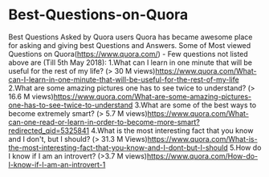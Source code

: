 # Best-Questions-on-Quora
Best Questions Asked by Quora users
Quora has became awesome place for asking and giving best Questions and Answers.
Some of Most viewed Questions on Quora(https://www.quora.com/) -
Few questions not listed above are (Till 5th May 2018):
1.What can I learn in one minute that will be useful for the rest of my life? (> 30 M views)https://www.quora.com/What-can-I-learn-in-one-minute-that-will-be-useful-for-the-rest-of-my-life
2.What are some amazing pictures one has to see twice to understand? (> 16.6 M views)https://www.quora.com/What-are-some-amazing-pictures-one-has-to-see-twice-to-understand
3.What are some of the best ways to become extremely smart? (> 5.7 M views)https://www.quora.com/What-can-one-read-or-learn-in-order-to-become-more-smart?redirected_qid=5325841
4.What is the most interesting fact that you know and I don't, but I should? (> 31.3 M Views)https://www.quora.com/What-is-the-most-interesting-fact-that-you-know-and-I-dont-but-I-should
5.How do I know if I am an introvert? (>3.7 M views)https://www.quora.com/How-do-I-know-if-I-am-an-introvert-1
